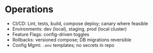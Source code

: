 # Operations

- CI/CD: Lint, tests, build, compose deploy; canary where feasible
- Environments: dev (local), staging, prod (local cluster)
- Feature Flags: config-driven toggles
- Rollbacks: versioned compose; DB migrations reversible
- Config Mgmt: `.env` templates; no secrets in repo
